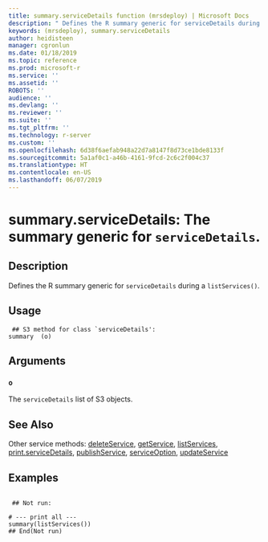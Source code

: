 ```yaml
---
title: summary.serviceDetails function (mrsdeploy) | Microsoft Docs
description: " Defines the R summary generic for serviceDetails during a  listServices(). "
keywords: (mrsdeploy), summary.serviceDetails
author: heidisteen
manager: cgronlun
ms.date: 01/18/2019
ms.topic: reference
ms.prod: microsoft-r
ms.service: ''
ms.assetid: ''
ROBOTS: ''
audience: ''
ms.devlang: ''
ms.reviewer: ''
ms.suite: ''
ms.tgt_pltfrm: ''
ms.technology: r-server
ms.custom: ''
ms.openlocfilehash: 6d38f6aefab948a22d7a8147f8d73ce1bde8133f
ms.sourcegitcommit: 5a1af0c1-a46b-4161-9fcd-2c6c2f004c37
ms.translationtype: HT
ms.contentlocale: en-US
ms.lasthandoff: 06/07/2019
---
```

 # <a name="summaryservicedetails-the-summary-generic-for-servicedetails"></a>summary.serviceDetails: The summary generic for `serviceDetails`. 
 ## <a name="description"></a>Description

Defines the R summary generic for `serviceDetails` during a `listServices()`.


 ## <a name="usage"></a>Usage

```   
 ## S3 method for class `serviceDetails':
summary  (o)

```

 ## <a name="arguments"></a>Arguments



 ### `o`
 The `serviceDetails` list of S3 objects. 



 ## <a name="see-also"></a>See Also

Other service methods: [deleteService](deleteService.md), [getService](getService.md), [listServices](listServices.md), [print.serviceDetails](print.serviceDetails.md), [publishService](publishService.md), [serviceOption](serviceOption.md), [updateService](updateService.md)

 ## <a name="examples"></a>Examples

 ```

  ## Not run:

# --- print all ---
summary(listServices())
 ## End(Not run) 
```

